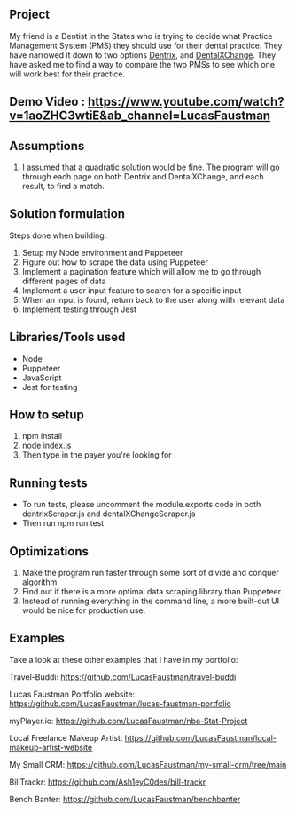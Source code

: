 ## Project

My friend is a Dentist in the States who is trying to decide what Practice Management System (PMS) they should use for their dental practice.
They have narrowed it down to two options [Dentrix](https://www.dentrix.com/), and [DentalXChange](https://www.dentalxchange.com/home/Home).
They have asked me to find a way to compare the two PMSs to see which one will work best for their practice.

## Demo Video : https://www.youtube.com/watch?v=1aoZHC3wtiE&ab_channel=LucasFaustman

## Assumptions

1. I assumed that a quadratic solution would be fine. The program will go through each page on both Dentrix and DentalXChange, and each result, to find a match.

## Solution formulation

Steps done when building: 

1. Setup my Node environment and Puppeteer
2. Figure out how to scrape the data using Puppeteer
3. Implement a pagination feature which will allow me to go through different pages of data
4. Implement a user input feature to search for a specific input
5. When an input is found, return back to the user along with relevant data
6. Implement testing through Jest

## Libraries/Tools used

* Node
* Puppeteer
* JavaScript
* Jest for testing

## How to setup

1. npm install
2. node index.js 
3. Then type in the payer you're looking for

## Running tests

* To run tests, please uncomment the module.exports code in both dentrixScraper.js and dentalXChangeScraper.js
* Then run npm run test


## Optimizations

1. Make the program run faster through some sort of divide and conquer algorithm.
2. Find out if there is a more optimal data scraping library than Puppeteer.
3. Instead of running everything in the command line, a more built-out UI would be nice for production use.

## Examples

Take a look at these other examples that I have in my portfolio:

Travel-Buddi: https://github.com/LucasFaustman/travel-buddi

Lucas Faustman Portfolio website: https://github.com/LucasFaustman/lucas-faustman-portfolio

myPlayer.io: https://github.com/LucasFaustman/nba-Stat-Project

Local Freelance Makeup Artist: https://github.com/LucasFaustman/local-makeup-artist-website

My Small CRM: https://github.com/LucasFaustman/my-small-crm/tree/main

BillTrackr: https://github.com/Ash1eyC0des/bill-trackr

Bench Banter: https://github.com/LucasFaustman/benchbanter
